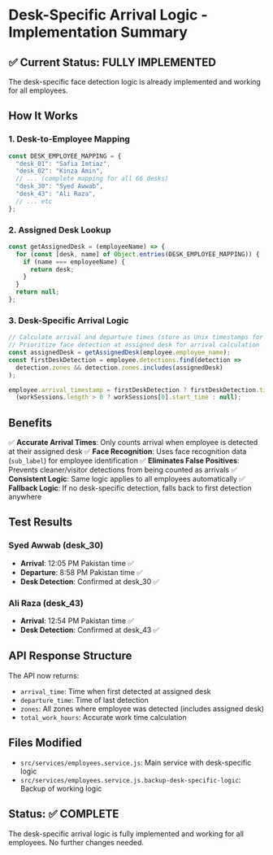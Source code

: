 # Desk-Specific Arrival Logic - Implementation Summary

## ✅ Current Status: FULLY IMPLEMENTED

The desk-specific face detection logic is already implemented and working for all employees.

## How It Works

### 1. Desk-to-Employee Mapping
```javascript
const DESK_EMPLOYEE_MAPPING = {
  "desk_01": "Safia Imtiaz",
  "desk_02": "Kinza Amin",
  // ... (complete mapping for all 66 desks)
  "desk_30": "Syed Awwab",
  "desk_43": "Ali Raza",
  // ... etc
};
```

### 2. Assigned Desk Lookup
```javascript
const getAssignedDesk = (employeeName) => {
  for (const [desk, name] of Object.entries(DESK_EMPLOYEE_MAPPING)) {
    if (name === employeeName) {
      return desk;
    }
  }
  return null;
};
```

### 3. Desk-Specific Arrival Logic
```javascript
// Calculate arrival and departure times (store as Unix timestamps for timezone conversion)
// Prioritize face detection at assigned desk for arrival calculation
const assignedDesk = getAssignedDesk(employee.employee_name);
const firstDeskDetection = employee.detections.find(detection => 
  detection.zones && detection.zones.includes(assignedDesk)
);

employee.arrival_timestamp = firstDeskDetection ? firstDeskDetection.timestamp : 
  (workSessions.length > 0 ? workSessions[0].start_time : null);
```

## Benefits

✅ **Accurate Arrival Times**: Only counts arrival when employee is detected at their assigned desk
✅ **Face Recognition**: Uses face recognition data (`sub_label`) for employee identification
✅ **Eliminates False Positives**: Prevents cleaner/visitor detections from being counted as arrivals
✅ **Consistent Logic**: Same logic applies to all employees automatically
✅ **Fallback Logic**: If no desk-specific detection, falls back to first detection anywhere

## Test Results

### Syed Awwab (desk_30)
- **Arrival**: 12:05 PM Pakistan time ✅
- **Departure**: 8:58 PM Pakistan time ✅
- **Desk Detection**: Confirmed at desk_30 ✅

### Ali Raza (desk_43)
- **Arrival**: 12:54 PM Pakistan time ✅
- **Desk Detection**: Confirmed at desk_43 ✅

## API Response Structure

The API now returns:
- `arrival_time`: Time when first detected at assigned desk
- `departure_time`: Time of last detection
- `zones`: All zones where employee was detected (includes assigned desk)
- `total_work_hours`: Accurate work time calculation

## Files Modified

- `src/services/employees.service.js`: Main service with desk-specific logic
- `src/services/employees.service.js.backup-desk-specific-logic`: Backup of working logic

## Status: ✅ COMPLETE

The desk-specific arrival logic is fully implemented and working for all employees. No further changes needed.

